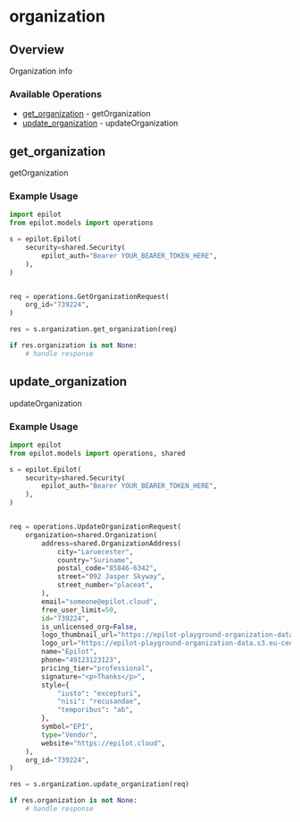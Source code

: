# organization

## Overview

Organization info

### Available Operations

* [get_organization](#get_organization) - getOrganization
* [update_organization](#update_organization) - updateOrganization

## get_organization

getOrganization

### Example Usage

```python
import epilot
from epilot.models import operations

s = epilot.Epilot(
    security=shared.Security(
        epilot_auth="Bearer YOUR_BEARER_TOKEN_HERE",
    ),
)


req = operations.GetOrganizationRequest(
    org_id="739224",
)

res = s.organization.get_organization(req)

if res.organization is not None:
    # handle response
```

## update_organization

updateOrganization

### Example Usage

```python
import epilot
from epilot.models import operations, shared

s = epilot.Epilot(
    security=shared.Security(
        epilot_auth="Bearer YOUR_BEARER_TOKEN_HERE",
    ),
)


req = operations.UpdateOrganizationRequest(
    organization=shared.Organization(
        address=shared.OrganizationAddress(
            city="Laruecester",
            country="Suriname",
            postal_code="85846-6342",
            street="092 Jasper Skyway",
            street_number="placeat",
        ),
        email="someone@epilot.cloud",
        free_user_limit=50,
        id="739224",
        is_unlicensed_org=False,
        logo_thumbnail_url="https://epilot-playground-organization-data.s3.eu-central-1.amazonaws.com/epilot-logo.png",
        logo_url="https://epilot-playground-organization-data.s3.eu-central-1.amazonaws.com/epilot-logo.png",
        name="Epilot",
        phone="49123123123",
        pricing_tier="professional",
        signature="<p>Thanks</p>",
        style={
            "iusto": "excepturi",
            "nisi": "recusandae",
            "temporibus": "ab",
        },
        symbol="EPI",
        type="Vendor",
        website="https://epilot.cloud",
    ),
    org_id="739224",
)

res = s.organization.update_organization(req)

if res.organization is not None:
    # handle response
```
